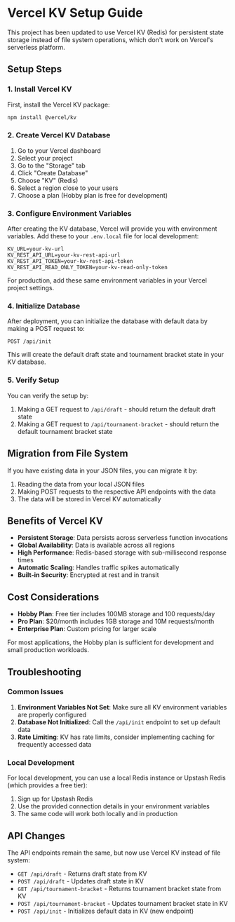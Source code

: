 # Vercel KV Setup Guide

This project has been updated to use Vercel KV (Redis) for persistent state storage instead of file system operations, which don't work on Vercel's serverless platform.

## Setup Steps

### 1. Install Vercel KV

First, install the Vercel KV package:

```bash
npm install @vercel/kv
```

### 2. Create Vercel KV Database

1. Go to your Vercel dashboard
2. Select your project
3. Go to the "Storage" tab
4. Click "Create Database"
5. Choose "KV" (Redis)
6. Select a region close to your users
7. Choose a plan (Hobby plan is free for development)

### 3. Configure Environment Variables

After creating the KV database, Vercel will provide you with environment variables. Add these to your `.env.local` file for local development:

```env
KV_URL=your-kv-url
KV_REST_API_URL=your-kv-rest-api-url
KV_REST_API_TOKEN=your-kv-rest-api-token
KV_REST_API_READ_ONLY_TOKEN=your-kv-read-only-token
```

For production, add these same environment variables in your Vercel project settings.

### 4. Initialize Database

After deployment, you can initialize the database with default data by making a POST request to:

```
POST /api/init
```

This will create the default draft state and tournament bracket state in your KV database.

### 5. Verify Setup

You can verify the setup by:

1. Making a GET request to `/api/draft` - should return the default draft state
2. Making a GET request to `/api/tournament-bracket` - should return the default tournament bracket state

## Migration from File System

If you have existing data in your JSON files, you can migrate it by:

1. Reading the data from your local JSON files
2. Making POST requests to the respective API endpoints with the data
3. The data will be stored in Vercel KV automatically

## Benefits of Vercel KV

- **Persistent Storage**: Data persists across serverless function invocations
- **Global Availability**: Data is available across all regions
- **High Performance**: Redis-based storage with sub-millisecond response times
- **Automatic Scaling**: Handles traffic spikes automatically
- **Built-in Security**: Encrypted at rest and in transit

## Cost Considerations

- **Hobby Plan**: Free tier includes 100MB storage and 100 requests/day
- **Pro Plan**: $20/month includes 1GB storage and 10M requests/month
- **Enterprise Plan**: Custom pricing for larger scale

For most applications, the Hobby plan is sufficient for development and small production workloads.

## Troubleshooting

### Common Issues

1. **Environment Variables Not Set**: Make sure all KV environment variables are properly configured
2. **Database Not Initialized**: Call the `/api/init` endpoint to set up default data
3. **Rate Limiting**: KV has rate limits, consider implementing caching for frequently accessed data

### Local Development

For local development, you can use a local Redis instance or Upstash Redis (which provides a free tier):

1. Sign up for Upstash Redis
2. Use the provided connection details in your environment variables
3. The same code will work both locally and in production

## API Changes

The API endpoints remain the same, but now use Vercel KV instead of file system:

- `GET /api/draft` - Returns draft state from KV
- `POST /api/draft` - Updates draft state in KV
- `GET /api/tournament-bracket` - Returns tournament bracket state from KV
- `POST /api/tournament-bracket` - Updates tournament bracket state in KV
- `POST /api/init` - Initializes default data in KV (new endpoint) 